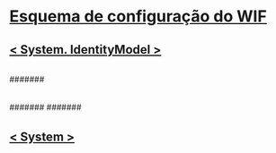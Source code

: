 # [Esquema de configuração do WIF](index.md)
## [< System. IdentityModel >](system-identitymodel.md)
### [<identityConfiguration>](identityconfiguration.md)
#### [<caches>](caches.md)
##### [<sessionSecurityTokenCache>](sessionsecuritytokencache.md)
##### [<tokenReplayCache>](tokenreplaycache.md)
#### [<certificateValidation>](certificatevalidation.md)
##### [<certificateValidator>](certificatevalidator.md)
#### [<claimsAuthenticationManager>](claimsauthenticationmanager.md)
#### [<claimsAuthorizationManager>](claimsauthorizationmanager.md)
#### [<claimTypeRequired>](claimtyperequired.md)
##### [<claimType>](claimtype.md)
#### [<securityTokenHandlers>](securitytokenhandlers.md)
##### [<securityTokenHandlerConfiguration>](securitytokenhandlerconfiguration.md)
###### [<audienceUris>](audienceuris.md)
###### [<issuerNameRegistry>](issuernameregistry.md)
####### [<trustedIssuers>](trustedissuers.md)
###### [<issuerTokenResolver>](issuertokenresolver.md)
###### [<serviceTokenResolver>](servicetokenresolver.md)
##### [<add>](add.md)
###### [<x509SecurityTokenHandlerRequirement>](x509securitytokenhandlerrequirement.md)
###### [<userNameSecurityTokenHandlerRequirement>](usernamesecuritytokenhandlerrequirement.md)
###### [<samlSecurityTokenRequirement>](samlsecuritytokenrequirement.md)
####### [<nameClaimType>](nameclaimtype.md)
####### [<roleClaimType>](roleclaimtype.md)
###### [<sessionTokenRequirement>](sessiontokenrequirement.md)
##### [<clear>](clear.md)
##### [<remove>](remove.md)
#### [<tokenReplayDetection>](tokenreplaydetection.md)
## [< System >](system-identitymodel-services.md)
### [<federationConfiguration>](federationconfiguration.md)
#### [<wsFederation>](wsfederation.md)
#### [<serviceCertificate>](servicecertificate.md)
##### [<certificateReference>](certificatereference.md)
#### [<cookieHandler>](cookiehandler.md)
##### [<chunkedCookieHandler>](chunkedcookiehandler.md)
##### [<customCookieHandler>](customcookiehandler.md)
